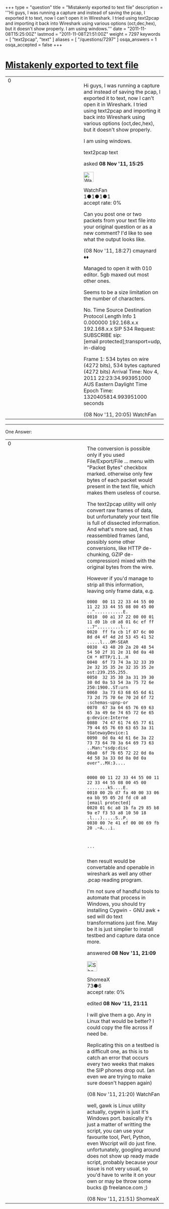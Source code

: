 +++
type = "question"
title = "Mistakenly exported to text file"
description = '''Hi guys, I was running a capture and instead of saving the pcap, I exported it to text, now I can&#x27;t open it in Wireshark. I tried using text2pcap and importing it back into Wireshark using various options (oct,dec,hex), but it doesn&#x27;t show properly. I am using windows.'''
date = "2011-11-08T15:25:00Z"
lastmod = "2011-11-08T21:51:00Z"
weight = 7297
keywords = [ "text2pcap", "text" ]
aliases = [ "/questions/7297" ]
osqa_answers = 1
osqa_accepted = false
+++

<div class="headNormal">

# [Mistakenly exported to text file](/questions/7297/mistakenly-exported-to-text-file)

</div>

<div id="main-body">

<div id="askform">

<table id="question-table" style="width:100%;"><colgroup><col style="width: 50%" /><col style="width: 50%" /></colgroup><tbody><tr class="odd"><td style="width: 30px; vertical-align: top"><div class="vote-buttons"><span id="post-7297-upvote" class="ajax-command post-vote up" rel="nofollow" title="I like this post (click again to cancel)"> </span><div id="post-7297-score" class="post-score" title="current number of votes">0</div><span id="post-7297-downvote" class="ajax-command post-vote down" rel="nofollow" title="I dont like this post (click again to cancel)"> </span> <span id="favorite-mark" class="ajax-command favorite-mark" rel="nofollow" title="mark/unmark this question as favorite (click again to cancel)"> </span><div id="favorite-count" class="favorite-count"></div></div></td><td><div id="item-right"><div class="question-body"><p>Hi guys, I was running a capture and instead of saving the pcap, I exported it to text, now I can't open it in Wireshark. I tried using text2pcap and importing it back into Wireshark using various options (oct,dec,hex), but it doesn't show properly.</p><p>I am using windows.</p></div><div id="question-tags" class="tags-container tags"><span class="post-tag tag-link-text2pcap" rel="tag" title="see questions tagged &#39;text2pcap&#39;">text2pcap</span> <span class="post-tag tag-link-text" rel="tag" title="see questions tagged &#39;text&#39;">text</span></div><div id="question-controls" class="post-controls"></div><div class="post-update-info-container"><div class="post-update-info post-update-info-user"><p>asked <strong>08 Nov '11, 15:25</strong></p><img src="https://secure.gravatar.com/avatar/58d8501fd270237dbbffbc19407f4090?s=32&amp;d=identicon&amp;r=g" class="gravatar" width="32" height="32" alt="WatchFan&#39;s gravatar image" /><p><span>WatchFan</span><br />
<span class="score" title="1 reputation points">1</span><span title="1 badges"><span class="badge1">●</span><span class="badgecount">1</span></span><span title="1 badges"><span class="silver">●</span><span class="badgecount">1</span></span><span title="1 badges"><span class="bronze">●</span><span class="badgecount">1</span></span><br />
<span class="accept_rate" title="Rate of the user&#39;s accepted answers">accept rate:</span> <span title="WatchFan has no accepted answers">0%</span></p></div></div><div id="comments-container-7297" class="comments-container"><span id="7304"></span><div id="comment-7304" class="comment"><div id="post-7304-score" class="comment-score"></div><div class="comment-text"><p>Can you post one or two packets from your text file into your original question or as a new comment? I'd like to see what the output looks like.</p></div><div id="comment-7304-info" class="comment-info"><span class="comment-age">(08 Nov '11, 18:27)</span> <span class="comment-user userinfo">cmaynard ♦♦</span></div></div><span id="7306"></span><div id="comment-7306" class="comment"><div id="post-7306-score" class="comment-score"></div><div class="comment-text"><p>Managed to open it with 010 editor. 5gb maxed out most other ones.</p><p>Seems to be a size limitation on the number of characters.</p><p>No. Time Source Destination Protocol Length Info 1 0.000000 192.168.x.x 192.168.x.x SIP 534 Request: SUBSCRIBE sip:<span class="__cf_email__" data-cfemail="ce9883e09ba0a7ba9697948efff7fce0fff8f6e0b6e0b6fbfef8fe">[email protected]</span>;transport=udp, in-dialog</p><p>Frame 1: 534 bytes on wire (4272 bits), 534 bytes captured (4272 bits) Arrival Time: Nov 4, 2011 22:23:34.993951000 AUS Eastern Daylight Time Epoch Time: 1320405814.993951000 seconds</p></div><div id="comment-7306-info" class="comment-info"><span class="comment-age">(08 Nov '11, 20:05)</span> <span class="comment-user userinfo">WatchFan</span></div></div></div><div id="comment-tools-7297" class="comment-tools"></div><div class="clear"></div><div id="comment-7297-form-container" class="comment-form-container"></div><div class="clear"></div></div></td></tr></tbody></table>

------------------------------------------------------------------------

<div class="tabBar">

<span id="sort-top"></span>

<div class="headQuestions">

One Answer:

</div>

</div>

<span id="7310"></span>

<div id="answer-container-7310" class="answer">

<table style="width:100%;"><colgroup><col style="width: 50%" /><col style="width: 50%" /></colgroup><tbody><tr class="odd"><td style="width: 30px; vertical-align: top"><div class="vote-buttons"><span id="post-7310-upvote" class="ajax-command post-vote up" rel="nofollow" title="I like this post (click again to cancel)"> </span><div id="post-7310-score" class="post-score" title="current number of votes">0</div><span id="post-7310-downvote" class="ajax-command post-vote down" rel="nofollow" title="I dont like this post (click again to cancel)"> </span></div></td><td><div class="item-right"><div class="answer-body"><p>The conversion is possible only if you used File/Export/File ... menu with "Packet Bytes" checkbox marked. otherwise only few bytes of each packet would present in the text file, which makes them useless of course.</p><p>The text2pcap utility will only convert raw frames of data, but unfortunately your text file is full of dissected information. And what's more sad, it has reassembled frames (and, possibly some other conversions, like HTTP de-chunking, GZIP de-compression) mixed with the original bytes from the wire.</p><p>However if you'd manage to strip all this information, leaving only frame data, e.g.</p><pre><code>0000  00 11 22 33 44 55 00 11 22 33 44 55 08 00 45 00   ..^...........E.
0010  00 a1 37 22 00 00 01 11 d0 1b c0 a8 01 6c ef ff   ..7&quot;.........l..
0020  ff fa cb 1f 07 6c 00 8d d4 4f 4d 2d 53 45 41 52   .....l...OM-SEAR
0030  43 48 20 2a 20 48 54 54 50 2f 31 2e 31 0d 0a 48   CH * HTTP/1.1..H
0040  6f 73 74 3a 32 33 39 2e 32 35 35 2e 32 35 35 2e   ost:239.255.255.
0050  32 35 30 3a 31 39 30 30 0d 0a 53 54 3a 75 72 6e   250:1900..ST:urn
0060  3a 73 63 68 65 6d 61 73 2d 75 70 6e 70 2d 6f 72   :schemas-upnp-or
0070  67 3a 64 65 76 69 63 65 3a 49 6e 74 65 72 6e 65   g:device:Interne
0080  74 47 61 74 65 77 61 79 44 65 76 69 63 65 3a 31   tGatewayDevice:1
0090  0d 0a 4d 61 6e 3a 22 73 73 64 70 3a 64 69 73 63   ..Man:&quot;ssdp:disc
00a0  6f 76 65 72 22 0d 0a 4d 58 3a 33 0d 0a 0d 0a      over&quot;..MX:3....

0000  00 11 22 33 44 55 00 11 22 33 44 55 08 00 45 00   ........kS....E.
0010  00 2b d7 fa 40 00 33 06 ea bb 95 05 2d fd c0 a8   [email protected]
0020  01 6c a8 1b fa 29 85 b8 9a e7 f3 53 a8 10 50 18   .l...).....S..P.
0030  00 7e 41 ef 00 00 69 fb 20                        .~A...i.

...</code></pre><p>then result would be convertable and openable in wireshark as well any other .pcap reading program.</p><p>I'm not sure of handful tools to automate that process in Windows, you should try installing Cygwin - GNU awk + sed will do text transformations just fine. May be it is just simplier to install testbed and capture data once more.</p></div><div class="answer-controls post-controls"></div><div class="post-update-info-container"><div class="post-update-info post-update-info-user"><p>answered <strong>08 Nov '11, 21:09</strong></p><img src="https://secure.gravatar.com/avatar/35d96b8e73e6deb4e332d076fd3269b6?s=32&amp;d=identicon&amp;r=g" class="gravatar" width="32" height="32" alt="ShomeaX&#39;s gravatar image" /><p><span>ShomeaX</span><br />
<span class="score" title="73 reputation points">73</span><span title="6 badges"><span class="bronze">●</span><span class="badgecount">6</span></span><br />
<span class="accept_rate" title="Rate of the user&#39;s accepted answers">accept rate:</span> <span title="ShomeaX has no accepted answers">0%</span></p></div><div class="post-update-info post-update-info-edited"><p><span> edited <strong>08 Nov '11, 21:11</strong> </span></p></div></div><div id="comments-container-7310" class="comments-container"><span id="7313"></span><div id="comment-7313" class="comment"><div id="post-7313-score" class="comment-score"></div><div class="comment-text"><p>I will give them a go. Any in Linux that would be better? I could copy the file across if need be.</p><p>Replicating this on a testbed is a difficult one, as this is to catch an error that occurs every two weeks that makes the SIP phones drop out. (an even we are trying to make sure doesn't happen again)</p></div><div id="comment-7313-info" class="comment-info"><span class="comment-age">(08 Nov '11, 21:20)</span> <span class="comment-user userinfo">WatchFan</span></div></div><span id="7316"></span><div id="comment-7316" class="comment"><div id="post-7316-score" class="comment-score"></div><div class="comment-text"><p>well, gawk is Linux utility actually, cygwin is just it's Windows port. basically it's just a matter of writting the script, you can use your favourite tool, Perl, Python, even Wscript will do just fine. unfortunately, googling around does not show up ready made script, probably because your issue is not very usual, so you'd have to write it on your own or may be throw some bucks @ freelance.com ;)</p></div><div id="comment-7316-info" class="comment-info"><span class="comment-age">(08 Nov '11, 21:51)</span> <span class="comment-user userinfo">ShomeaX</span></div></div></div><div id="comment-tools-7310" class="comment-tools"></div><div class="clear"></div><div id="comment-7310-form-container" class="comment-form-container"></div><div class="clear"></div></div></td></tr></tbody></table>

</div>

<div class="paginator-container-left">

</div>

</div>

</div>

